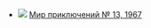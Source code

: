 * ![](/books/sf/Леонид%20Платов/Мир%20приключений%20№%2013,%201967.jpg) [Мир приключений № 13, 1967](/books/sf/Леонид%20Платов/Мир%20приключений%20№%2013,%201967)